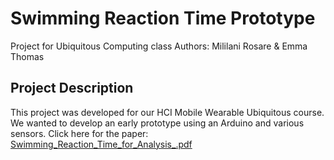 # Swimming Reaction Time Prototype
Project for Ubiquitous Computing class 
Authors: Mililani Rosare & Emma Thomas

## Project Description
This project was developed for our HCI Mobile Wearable Ubiquitous course. We wanted to develop an early prototype using an Arduino and various sensors. 
Click here for the paper: [Swimming_Reaction_Time_for_Analysis_.pdf](https://github.com/RosareMililani/Swimming-ReactionTime-Prototype/files/11520833/Swimming_Reaction_Time_for_Analysis_.pdf)

